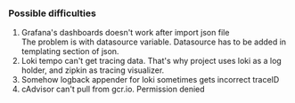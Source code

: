 ### Possible difficulties

1) Grafana's dashboards doesn't work after import json file    
   The problem is with datasource variable. Datasource has to be added in templating section of
   json.
2) Loki tempo can't get tracing data. That's why project uses loki as a log holder, and zipkin as
   tracing visualizer.
3) Somehow logback appender for loki sometimes gets incorrect traceID
4) cAdvisor can't pull from gcr.io. Permission denied